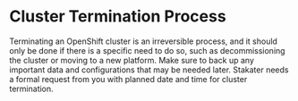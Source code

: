 # Cluster Termination Process

Terminating an OpenShift cluster is an irreversible process, and it should only be done if there is a specific need to do so, such as decommissioning the cluster or moving to a new platform. Make sure to back up any important data and configurations that may be needed later. Stakater needs a formal request from you with planned date and time for cluster termination.
